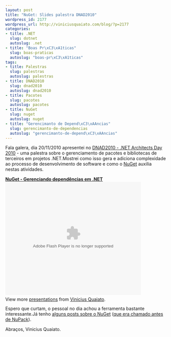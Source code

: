 ```yaml
--- 
layout: post
title: "NuGet: Slides palestra DNAD2010"
wordpress_id: 2177
wordpress_url: http://viniciusquaiato.com/blog/?p=2177
categories: 
- title: .NET
  slug: dotnet
  autoslug: .net
- title: "Boas Pr\xC3\xA1ticas"
  slug: boas-praticas
  autoslug: "boas-pr\xC3\xA1ticas"
tags: 
- title: Palestras
  slug: palestras
  autoslug: palestras
- title: DNAD2010
  slug: dnad2010
  autoslug: dnad2010
- title: Pacotes
  slug: pacotes
  autoslug: pacotes
- title: NuGet
  slug: nuget
  autoslug: nuget
- title: "Gerencimanto de Depend\xC3\xAAncias"
  slug: gerencimanto-de-dependencias
  autoslug: "gerencimanto-de-depend\xC3\xAAncias"
---
```

Fala galera, dia 20/11/2010 apresentei no [DNAD2010 - .NET Architects Day 2010](http://dnad.dotnetarchitects.net/dnad/2010/) - uma palestra sobre o gerenciamento de pacotes e bibliotecas de terceiros em projetos .NET.Mostrei como isso gera e adiciona complexidade ao processo de desenvolvimento de software e como o [NuGet](http://nuget.codeplex.com) auxilia nestas atividades.<div style="width:425px" id="__ss_5852512">**[NuGet - Gerenciando dependências em .NET](http://www.slideshare.net/viniciusquaiato/nuget-gerenciando-dependncias-em-net "NuGet - Gerenciando dependências em .NET")**<object id="__sse5852512" width="425" height="355"><param name="movie" value="http://static.slidesharecdn.com/swf/ssplayer2.swf?doc=nuget-101121115230-phpapp01&stripped_title=nuget-gerenciando-dependncias-em-net&userName=viniciusquaiato" /><param name="allowFullScreen" value="true" /><param name="allowScriptAccess" value="always" /><embed name="__sse5852512" src="http://static.slidesharecdn.com/swf/ssplayer2.swf?doc=nuget-101121115230-phpapp01&stripped_title=nuget-gerenciando-dependncias-em-net&userName=viniciusquaiato" type="application/x-shockwave-flash" allowscriptaccess="always" allowfullscreen="true" width="425" height="355"></embed></object><div style="padding:5px 0 12px">View more [presentations](http://www.slideshare.net/) from [Vinicius Quaiato](http://www.slideshare.net/viniciusquaiato).</div></div>Espero que curtam, o pessoal no dia achou a ferramenta bastante interessante.Já tenho [alguns posts sobre o NuGet](http://viniciusquaiato.com/blog/tag/nuget) ([que era chamado antes de NuPack](http://haacked.com/archive/2010/10/29/nupack-is-now-nuget.aspx)).

Abraços,
Vinicius Quaiato.
